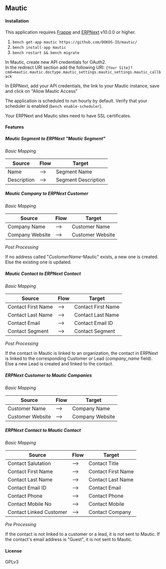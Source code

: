 ## Mautic

#### Installation

This application requires [Frappe](https://github.com/frappe/frappe) and [ERPNext](https://github.com/frappe/erpnext) v10.0.0 or higher.

1. `bench get-app mautic https://github.com/DOKOS-IO/mautic/`
2. `bench install-app mautic`
3. `bench restart && bench migrate`

In Mautic, create new API credentials for OAuth2.  
In the redirect URI section add the following URI:
`{Your Site}?cmd=mautic.mautic.doctype.mautic_settings.mautic_settings.mautic_callback`

In ERPNext, add your API credentials, the link to your Mautic instance, save and click on "Allow Mautic Access"  

The application is scheduled to run hourly by default.
Verify that your scheduler is enabled (`bench enable-scheduler`).

Your ERPNext and Mautic sites need to have SSL certificates.

#### Features

##### Mautic Segment to ERPNext "Mautic Segment"

*Basic Mapping*  

|Source|Flow|Target|
|---|---|---|
|Name| --> |Segment Name|
|Description| --> |Segment Description|

##### Mautic Company to ERPNext Customer

*Basic Mapping*  

|Source|Flow|Target|
|---|---|---|
|Company Name| --> |Customer Name|
|Company Website| --> |Customer Website|

*Post Processing*  

If no address called "*CustomerName*-Mautic" exists, a new one is created.  
Else the existing one is updated.

##### Mautic Contact to ERPNext Contact

*Basic Mapping*  

|Source|Flow|Target|
|---|---|---|
|Contact First Name| --> |Contact First Name|
|Contact Last Name| --> |Contact Last Name|
|Contact Email| --> |Contact Email ID|
|Contact Segment| --> |Contact Segment| (Only one segment is synchronized for now)

*Post Processing*  

If the contact in Mautic is linked to an organization, the contact in ERPNext is linked to the corresponding Customer or Lead (*company_name* field).  
Else a new Lead is created and linked to the contact.

##### ERPNext Customer to Mautic Companies

*Basic Mapping*  

|Source|Flow|Target|
|---|---|---|
|Customer Name| --> |Company Name|
|Customer Website| --> |Company Website|

##### ERPNext Contact to Mautic Contact

*Basic Mapping*  

|Source|Flow|Target|
|---|---|---|
|Contact Salutation| --> |Contact Title|
|Contact First Name| --> |Contact First Name|
|Contact Last Name| --> |Contact Last Name|
|Contact Email ID| --> |Contact Email|
|Contact Phone| --> |Contact Phone|
|Contact Mobile No| --> |Contact Mobile|
|Contact Linked Customer| --> |Contact Company|

*Pre Processing*

If the contact is not linked to a customer or a lead, it is not sent to Mautic.
If the contact's email address is "Guest", it is not sent to Mautic.

#### License
GPLv3
